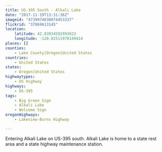 ```yaml
---
title: US-395 South - Alkali Lake
date: "2017-11-19T13:31:36Z"
imageid: "4739974030074453337"
flickrid: "37869613145"
location:
    latitude: 42.83934592993023
    longitude: -120.02511978149414
places: []
counties:
    - Lake County|Oregon|United States
countries:
    - United States
states:
    - Oregon|United States
highwaytypes:
    - US Highway
highways:
    - US-395
tags:
    - Big Green Sign
    - Alkali Lake
    - Welcome Sign
oregonHighways:
    - Lakeview-Burns Highway

---
```

Entering Alkali Lake on US-395 south.  Alkali Lake is home to a state rest area and a state highway maintenance station.
